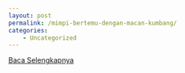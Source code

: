 ```yaml
---
layout: post
permalink: /mimpi-bertemu-dengan-macan-kumbang/
categories:
    - Uncategorized
---
```


[Baca Selengkapnya](/06)